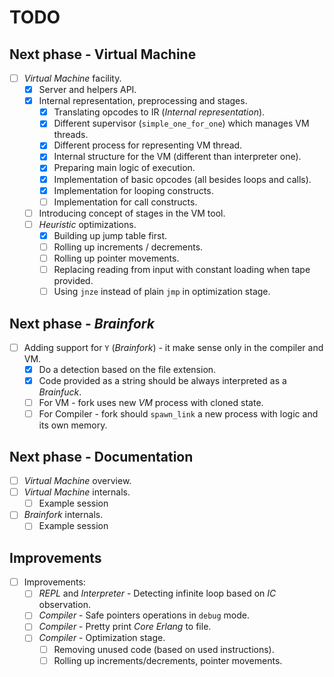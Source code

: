 # TODO

## Next phase - Virtual Machine

- [ ] *Virtual Machine* facility.
  - [x] Server and helpers API.
  - [x] Internal representation, preprocessing and stages.
    - [x] Translating opcodes to IR (*Internal representation*).
    - [x] Different supervisor (`simple_one_for_one`) which manages VM threads.
    - [x] Different process for representing VM thread.
    - [x] Internal structure for the VM (different than interpreter one).
    - [x] Preparing main logic of execution.
    - [x] Implementation of basic opcodes (all besides loops and calls).
    - [x] Implementation for looping constructs.
    - [ ] Implementation for call constructs.
  - [ ] Introducing concept of stages in the VM tool.
  - [ ] *Heuristic* optimizations.
    - [x] Building up jump table first.
    - [ ] Rolling up increments / decrements.
    - [ ] Rolling up pointer movements.
    - [ ] Replacing reading from input with constant loading when tape provided.
    - [ ] Using `jnze` instead of plain `jmp` in optimization stage.

## Next phase - *Brainfork*

- [ ] Adding support for `Y` (*Brainfork*) - it make sense only in the compiler and VM.
  - [x] Do a detection based on the file extension.
  - [x] Code provided as a string should be always interpreted as a *Brainfuck*.
  - [ ] For VM - fork uses new *VM* process with cloned state.
  - [ ] For Compiler - fork should `spawn_link` a new process with logic and its own memory.

## Next phase - Documentation

- [ ] *Virtual Machine* overview.
- [ ] *Virtual Machine* internals.
  - [ ] Example session
- [ ] *Brainfork* internals.
  - [ ] Example session

## Improvements

- [ ] Improvements:
  - [ ] *REPL* and *Interpreter* - Detecting infinite loop based on *IC* observation.
  - [ ] *Compiler* - Safe pointers operations in `debug` mode.
  - [ ] *Compiler* - Pretty print *Core Erlang* to file.
  - [ ] *Compiler* - Optimization stage.
    - [ ] Removing unused code (based on used instructions).
    - [ ] Rolling up increments/decrements, pointer movements.

